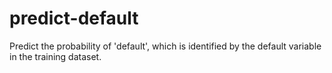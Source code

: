 # predict-default
Predict the probability of 'default', which is identified by the default variable in the training dataset.
